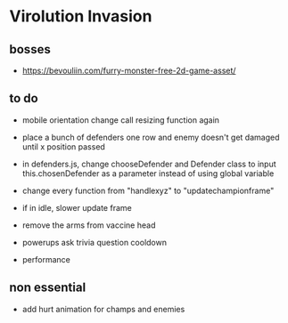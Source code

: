 # Virolution Invasion


## bosses
- https://bevouliin.com/furry-monster-free-2d-game-asset/



## to do
- mobile orientation change call resizing function again
- place a bunch of defenders one row and enemy doesn't get damaged until x position passed 
- in defenders.js, change chooseDefender and Defender class to input this.chosenDefender as a parameter instead of using global variable

- change every function from "handlexyz" to "updatechampionframe"

- if in idle, slower update frame
- remove the arms from vaccine head

- powerups ask trivia question cooldown

- performance

## non essential
- add hurt animation for champs and enemies
